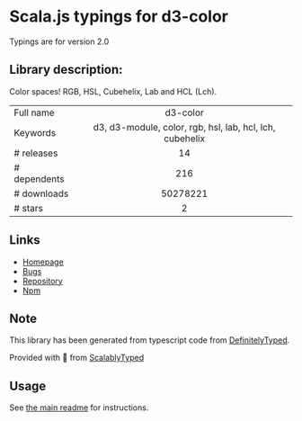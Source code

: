 
# Scala.js typings for d3-color

Typings are for version 2.0

## Library description:
Color spaces! RGB, HSL, Cubehelix, Lab and HCL (Lch).

|                    |                 |
| ------------------ | :-------------: |
| Full name          | d3-color |
| Keywords           | d3, d3-module, color, rgb, hsl, lab, hcl, lch, cubehelix |
| # releases         | 14 |
| # dependents       | 216 |
| # downloads        | 50278221 |
| # stars            | 2 |

## Links
- [Homepage](https://d3js.org/d3-color/)
- [Bugs](https://github.com/d3/d3-color/issues)
- [Repository](https://github.com/d3/d3-color)
- [Npm](https://www.npmjs.com/package/d3-color)
    


## Note
This library has been generated from typescript code from [DefinitelyTyped](https://definitelytyped.org).

Provided with :purple_heart: from [ScalablyTyped](https://github.com/oyvindberg/ScalablyTyped)

## Usage
See [the main readme](../../readme.md) for instructions.


